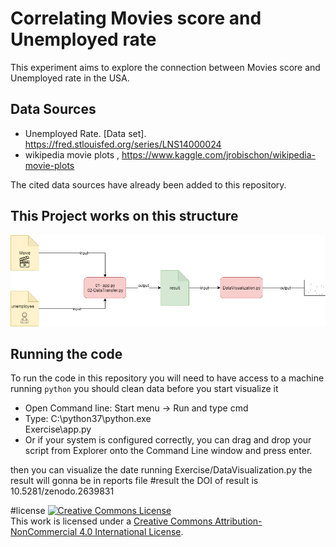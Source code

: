 
# Correlating Movies score and Unemployed rate

  This experiment aims to explore the connection between Movies score and Unemployed rate in the USA.


## Data Sources

* Unemployed Rate. [Data set]. https://fred.stlouisfed.org/series/LNS14000024
* wikipedia movie plots ,  https://www.kaggle.com/jrobischon/wikipedia-movie-plots

The cited data sources have already been added to this repository. 



## This Project  works on this structure
![System Architecture Diagram](https://github.com/moumenuisawe/Data-stewardship-Exercise/blob/master/decumentation/architecture.png "System Architecture Diagram")





## Running the code

To run the code in this repository you will need to have access to a machine running `python` 
you should clean data before you start visualize it 
* Open Command line:   Start menu -> Run  and type cmd
* Type:   C:\python37\python.exe            
Exercise\app.py
* Or if your system is configured correctly, you can drag and drop your 
script from Explorer onto the Command Line window and press enter.

then you can visualize the date running Exercise/DataVisualization.py
the result will gonna be in reports file
#result 
the DOI of result is 10.5281/zenodo.2639831


#license
<a rel="license" href="http://creativecommons.org/licenses/by-nc/4.0/"><img alt="Creative Commons License" style="border-width:0" src="https://i.creativecommons.org/l/by-nc/4.0/88x31.png" /></a><br />This work is licensed under a <a rel="license" href="http://creativecommons.org/licenses/by-nc/4.0/">Creative Commons Attribution-NonCommercial 4.0 International License</a>.

